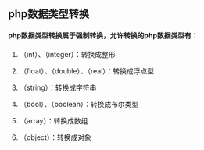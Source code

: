 ## php数据类型转换

#### php数据类型转换属于强制转换，允许转换的php数据类型有：

1. （int）、（integer）：转换成整形

2. （float）、（double）、（real）：转换成浮点型

3. （string）：转换成字符串

4. （bool）、（boolean）：转换成布尔类型

5. （array）：转换成数组

6. （object）：转换成对象

   ​
